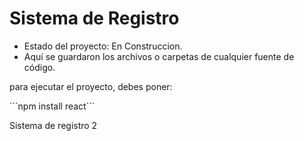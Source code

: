 <h1> Sistema de Registro</h1>

- Estado del proyecto: En Construccion.
- Aquí se guardaron los archivos o carpetas de cualquier fuente de código.

para ejecutar el proyecto, debes poner:

´´´npm install react´´´

Sistema de registro 2
